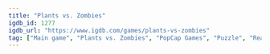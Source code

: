 ```yaml
---
title: "Plants vs. Zombies"
igdb_id: 1277
igdb_url: "https://www.igdb.com/games/plants-vs-zombies"
tag: ["Main game", "Plants vs. Zombies", "PopCap Games", "Puzzle", "Real Time Strategy (RTS)", "Simulator", "Strategy", "Tactical", "Single player", "Co-operative", "Side view", "Action", "Survival", "Comedy", "Kids"]
---
```

